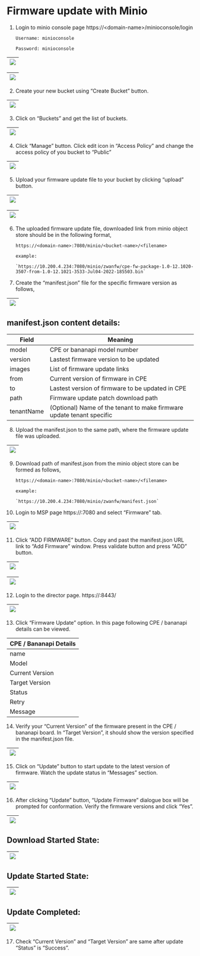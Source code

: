 # **Firmware update with Minio**

1. Login to minio console page https://\<domain-name>/minioconsole/login

   `Username: minioconsole`

   `Password: minioconsole`

| ![](images/minio_login.png) |
| --------------------------- |

| ![](images/minio_buckets.png) |
| ----------------------------- |

2. Create your new bucket using “Create Bucket” button.

| ![](images/create_bucket.png) |
| ----------------------------- |

3. Click on “Buckets” and get the list of buckets.

| ![](images/list_buckets.png) |
| ---------------------------- |

4. Click “Manage” button. Click edit icon in “Access Policy” and change the access policy of you bucket to “Public”

| ![](images/manage_access_policy.png) |
| ------------------------------------ |

5. Upload your firmware update file to your bucket by clicking “upload” button.

| ![](images/upload_file_screen1.png) |
| ----------------------------------- |

| ![](images/upload_file_screen2.png) |
| ----------------------------------- |

6.  The uploaded firmware update file, downloaded link from minio object store should be in the following format,

    `https://<domain-name>:7080/minio/<bucket-name>/<filename>`

    `example:`

        `https://10.200.4.234:7080/minio/zwanfw/cpe-fw-package-1.0-12.1020-3507-from-1.0-12.1021-3533-Jul04-2022-185503.bin`

7.  Create the “manifest.json” file for the specific firmware version as follows,

| ![](images/manifest_json.png) |
| ----------------------------- |

## **manifest.json content details:**

| Field      | Meaning                                                              |
| -------    | ----------------------------------------------------------------     |
| model      | CPE or bananapi model number                                         |
| version    | Lastest firmware version to be updated                               |
| images     | List of firmware update links                                        |
| from       | Current version of firmware in CPE                                   |
| to         | Lastest version of firmware to be updated in CPE                     |
| path       | Firmware update patch download path                                  |
| tenantName | (Optional) Name of the tenant to make firmware update tenant specific|

8. Upload the manifest.json to the same path, where the firmware update file was uploaded.

| ![](images/manifest_upload.png) |
| ------------------------------- |

9.  Download path of manifest.json from the minio object store can be formed as follows,

    `https://<domain-name>:7080/minio/<bucket-name>/<filename>`

    `example:`

        `https://10.200.4.234:7080/minio/zwanfw/manifest.json`

10. Login to MSP page https://<domain-name>:7080 and select “Firmware” tab.

| ![](images/firmware_tab.png) |
| ---------------------------- |

11. Click “ADD FIRMWARE” button. Copy and past the manifest.json URL link to “Add Firmware” window. Press validate button and press “ADD” button.

| ![](images/add_firmware.png) |
| ---------------------------- |

| ![](images/firmware_added.png) |
| ------------------------------ |

12. Login to the director page. https://<domain-name>:8443/<tenant-name>

| ![](images/provider_login.png) |
| ------------------------------ |

13. Click “Firmware Update” option. In this page following CPE / bananapi details can be viewed.

| CPE / Bananapi Details |
| ---------------------- |
| name                   |
| Model                  |
| Current Version        |
| Target Version         |
| Status                 |
| Retry                  |
| Message                |

14. Verify your “Current Version” of the firmware present in the CPE / bananapi board. In “Target Version”, it should show the version specified in the manifest.json file.

| ![](images/new_firmware_version.png) |
| ------------------------------------ |

15. Click on “Update” button to start update to the latest version of firmware. Watch the update status in “Messages” section.

| ![](images/update_firmware.png) |
| ------------------------------- |

16. After clicking “Update” button, “Update Firmware” dialogue box will be prompted for conformation. Verify the firmware versions and click “Yes”.

| ![](images/confirm_update_firmware.png) |
| --------------------------------------- |

## **Download Started State:**

| ![](images/firmware_downloading.png) |
| ------------------------------------ |

## **Update Started State:**

| ![](images/firmware_update_started.png) |
| --------------------------------------- |

## **Update Completed:**

| ![](images/firmware_update_completed.png) |
| ----------------------------------------- |

17. Check “Current Version” and “Target Version” are same after update “Status” is “Success”.
